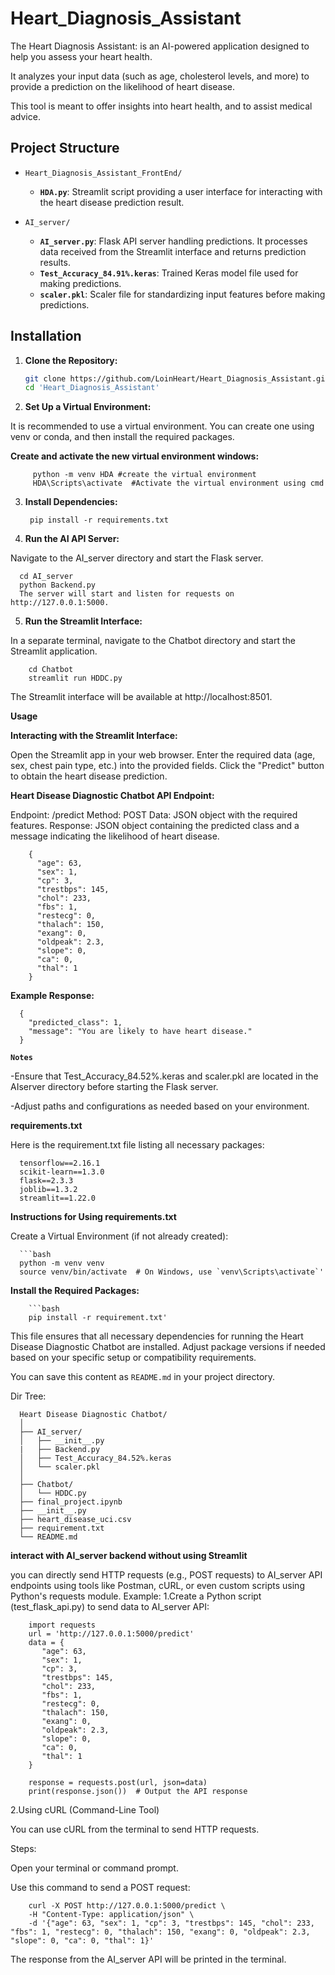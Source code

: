 # Heart_Diagnosis_Assistant
The Heart Diagnosis Assistant: is an AI-powered application designed to help you assess your heart health.

It analyzes your input data (such as age, cholesterol levels, and more) to provide a prediction on the likelihood of heart disease.

This tool is meant to offer insights into heart health, and to assist medical advice.

## Project Structure

- `Heart_Diagnosis_Assistant_FrontEnd/`
  - **`HDA.py`**: Streamlit script providing a user interface for interacting with the heart disease prediction result.

- `AI_server/`
  - **`AI_server.py`**: Flask API server handling predictions. It processes data received from the Streamlit interface and returns prediction results.
  - **`Test_Accuracy_84.91%.keras`**: Trained Keras model file used for making predictions.
  - **`scaler.pkl`**: Scaler file for standardizing input features before making predictions.

## Installation

1. **Clone the Repository:**

   ```bash
   git clone https://github.com/LoinHeart/Heart_Diagnosis_Assistant.git
   cd 'Heart_Diagnosis_Assistant'
2. **Set Up a Virtual Environment:**

It is recommended to use a virtual environment. You can create one using venv or conda, and then install the required packages.

**Create and activate the new virtual environment windows:**

         python -m venv HDA #create the virtual environment
         HDA\Scripts\activate  #Activate the virtual environment using cmd
        


          
  
3. **Install Dependencies:**


        pip install -r requirements.txt

4. **Run the AI API Server:**

Navigate to the AI_server directory and start the Flask server.


      cd AI_server
      python Backend.py
      The server will start and listen for requests on http://127.0.0.1:5000.

5. **Run the Streamlit Interface:**

In a separate terminal, navigate to the Chatbot directory and start the Streamlit application.


        cd Chatbot
        streamlit run HDDC.py
The Streamlit interface will be available at http://localhost:8501.

**Usage**

**Interacting with the Streamlit Interface:**

Open the Streamlit app in your web browser.
Enter the required data (age, sex, chest pain type, etc.) into the provided fields.
Click the "Predict" button to obtain the heart disease prediction.

**Heart Disease Diagnostic Chatbot API Endpoint:**

Endpoint: /predict
Method: POST
Data: JSON object with the required features.
Response: JSON object containing the predicted class and a message indicating the likelihood of heart disease.

     
        {
          "age": 63,
          "sex": 1,
          "cp": 3,
          "trestbps": 145,
          "chol": 233,
          "fbs": 1,
          "restecg": 0,
          "thalach": 150,
          "exang": 0,
          "oldpeak": 2.3,
          "slope": 0,
          "ca": 0,
          "thal": 1
        }
 

**Example Response:**


      {
        "predicted_class": 1,
        "message": "You are likely to have heart disease."
      }

**`Notes`**

  -Ensure that Test_Accuracy_84.52%.keras and scaler.pkl are located in the AIserver directory before starting the Flask server.
  
  -Adjust paths and configurations as needed based on your environment.
  
**requirements.txt**

Here is the requirement.txt file listing all necessary packages:
   
      tensorflow==2.16.1
      scikit-learn==1.3.0
      flask==2.3.3
      joblib==1.3.2
      streamlit==1.22.0

**Instructions for Using requirements.txt**

Create a Virtual Environment (if not already created):

      ```bash
      python -m venv venv
      source venv/bin/activate  # On Windows, use `venv\Scripts\activate`'
      
**Install the Required Packages:**

        ```bash
        pip install -r requirement.txt'
This file ensures that all necessary dependencies for running the Heart Disease Diagnostic Chatbot are installed. Adjust package versions if needed based on your specific setup or compatibility requirements.



You can save this content as `README.md` in your project directory.



Dir Tree:

      Heart Disease Diagnostic Chatbot/
      │
      ├── AI_server/
      │   ├── __init__.py
      |   ├── Backend.py
      │   ├── Test_Accuracy_84.52%.keras
      │   └── scaler.pkl
      │
      ├── Chatbot/
      │   └── HDDC.py
      ├── final_project.ipynb  
      ├── __init__.py
      ├── heart_disease_uci.csv
      ├── requirement.txt
      └── README.md


**interact with AI_server backend without using Streamlit**

you can directly send HTTP requests (e.g., POST requests) to AI_server API endpoints using tools like Postman, cURL, or even custom scripts using Python's requests module.
Example:
1.Create a Python script (test_flask_api.py) to send data to AI_server API:

        import requests
        url = 'http://127.0.0.1:5000/predict'
        data = {
           "age": 63,
           "sex": 1,
           "cp": 3,
           "trestbps": 145,
           "chol": 233,
           "fbs": 1,
           "restecg": 0,
           "thalach": 150,
           "exang": 0,
           "oldpeak": 2.3,
           "slope": 0,
           "ca": 0,
           "thal": 1
        }
        
        response = requests.post(url, json=data)
        print(response.json())  # Output the API response
2.Using cURL (Command-Line Tool)

You can use cURL from the terminal to send HTTP requests.

Steps:

Open your terminal or command prompt.

Use this command to send a POST request:

        curl -X POST http://127.0.0.1:5000/predict \
        -H "Content-Type: application/json" \
        -d '{"age": 63, "sex": 1, "cp": 3, "trestbps": 145, "chol": 233, "fbs": 1, "restecg": 0, "thalach": 150, "exang": 0, "oldpeak": 2.3, "slope": 0, "ca": 0, "thal": 1}'

The response from the AI_server API will be printed in the terminal.
